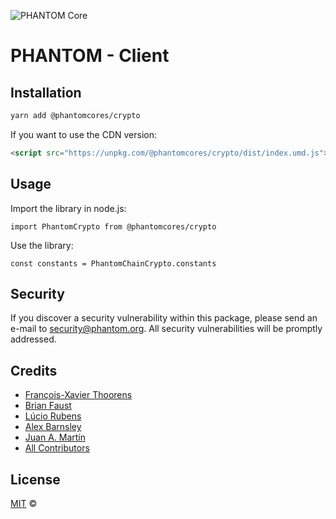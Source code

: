 ![PHANTOM Core](https://i.imgur.com/spuGSIQ.jpg)

# PHANTOM - Client

## Installation

```bash
yarn add @phantomcores/crypto
```

If you want to use the CDN version:

```html
<script src="https://unpkg.com/@phantomcores/crypto/dist/index.umd.js"></script>
```

## Usage

Import the library in node.js:

```
import PhantomCrypto from @phantomcores/crypto
```

Use the library:

```
const constants = PhantomChainCrypto.constants
```

## Security

If you discover a security vulnerability within this package, please send an e-mail to security@phantom.org. All security vulnerabilities will be promptly addressed.

## Credits

- [François-Xavier Thoorens](https://github.com/fix)
- [Brian Faust](https://github.com/faustbrian)
- [Lúcio Rubens](https://github.com/luciorubeens)
- [Alex Barnsley](https://github.com/alexbarnsley)
- [Juan A. Martín](https://github.com/j-a-m-l)
- [All Contributors](../../../../contributors)

## License

[MIT](LICENSE) ©

